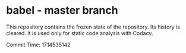 # babel - master branch

This repository contains the frozen state of the repository.
Its history is cleared. It is used only for static code
analysis with Codacy.

Commit Time: 1714535142